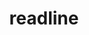 ---
title: "readline"
layout: cache
categories: [package, v0.18.0]
meta: {"versions": ["8.1"], "compilers": ["gcc@=7.5.0", "gcc@=8.4.0"], "oss": ["ubuntu18.04"], "platforms": ["linux"], "targets": ["x86_64"], "stacks": ["build_systems", "data-vis-sdk", "e4s", "radiuss", "root", "tutorial"], "num_specs": 2, "num_specs_by_stack": {"radiuss": 1, "tutorial": 2, "data-vis-sdk": 1, "build_systems": 1, "e4s": 1, "root": 2}}
spec_details: [{"hash": "ls6erxwsj2ubsfzt4x5mblj6nrab5jkp", "compiler": "gcc@=7.5.0", "versions": ["8.1"], "os": "ubuntu18.04", "platform": "linux", "target": "x86_64", "variants": [], "stacks": ["radiuss", "tutorial", "data-vis-sdk", "build_systems", "e4s", "root"], "size": "-", "tarball": "https://binaries.spack.io/v0.18.0/build_cache/linux-ubuntu18.04-x86_64/gcc-7.5.0/readline-8.1/linux-ubuntu18.04-x86_64-gcc-7.5.0-readline-8.1-ls6erxwsj2ubsfzt4x5mblj6nrab5jkp.spack"}, {"hash": "lety7xdh7xqketm4gqeinsnriqr3t2on", "compiler": "gcc@=8.4.0", "versions": ["8.1"], "os": "ubuntu18.04", "platform": "linux", "target": "x86_64", "variants": [], "stacks": ["tutorial", "root"], "size": "-", "tarball": "https://binaries.spack.io/v0.18.0/build_cache/linux-ubuntu18.04-x86_64/gcc-8.4.0/readline-8.1/linux-ubuntu18.04-x86_64-gcc-8.4.0-readline-8.1-lety7xdh7xqketm4gqeinsnriqr3t2on.spack"}]
---